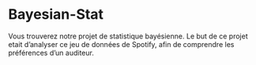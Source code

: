 # Bayesian-Stat

Vous trouverez notre projet de statistique bayésienne.
Le but de ce projet etait d’analyser ce jeu de données de Spotify, afin de comprendre les
préférences d’un auditeur.
